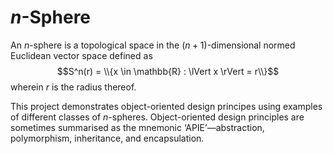 # $n$-Sphere

An $n$-sphere is a topological space in the $(n + 1)$-dimensional normed
Euclidean vector space defined as
$$S^n(r) = \\{x \in \mathbb{R} : \lVert x \rVert = r\\}$$
wherein $r$ is the radius thereof.

This project demonstrates object-oriented design principes using examples of
different classes of $n$-spheres. Object-oriented design principles are
sometimes summarised as the mnemonic &lsquo;APIE&rsquo;&#8212;abstraction,
polymorphism, inheritance, and encapsulation.